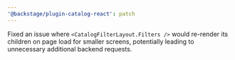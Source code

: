 ```yaml
---
'@backstage/plugin-catalog-react': patch
---
```


Fixed an issue where `<CatalogFilterLayout.Filters />` would re-render its children on page load for smaller screens, potentially leading to unnecessary additional backend requests.
